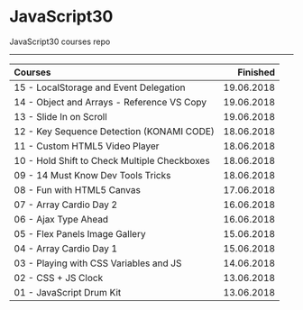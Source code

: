 # JavaScript30
JavaScript30 courses repo

--------------------------

| Courses                                                    |   Finished |
|:-----------------------------------------------------------|-----------:|
| 15 - LocalStorage and Event Delegation                     | 19.06.2018 |
| 14 - Object and Arrays - Reference VS Copy                 | 19.06.2018 |
| 13 - Slide In on Scroll                                    | 19.06.2018 |
| 12 - Key Sequence Detection (KONAMI CODE)                  | 18.06.2018 |
| 11 - Custom HTML5 Video Player                             | 18.06.2018 |
| 10 - Hold Shift to Check Multiple Checkboxes               | 18.06.2018 |
| 09 - 14 Must Know Dev Tools Tricks                         | 18.06.2018 |
| 08 - Fun with HTML5 Canvas                                 | 17.06.2018 |
| 07 - Array Cardio Day 2                                    | 16.06.2018 |
| 06 - Ajax Type Ahead                                       | 16.06.2018 |
| 05 - Flex Panels Image Gallery                             | 15.06.2018 |
| 04 - Array Cardio Day 1                                    | 15.06.2018 |
| 03 - Playing with CSS Variables and JS                     | 14.06.2018 |
| 02 - CSS + JS Clock                                        | 13.06.2018 |
| 01 - JavaScript Drum Kit                                   | 13.06.2018 |
